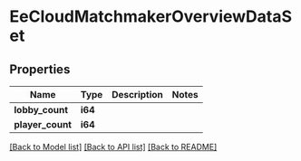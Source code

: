 # EeCloudMatchmakerOverviewDataSet

## Properties

Name | Type | Description | Notes
------------ | ------------- | ------------- | -------------
**lobby_count** | **i64** |  | 
**player_count** | **i64** |  | 

[[Back to Model list]](../README.md#documentation-for-models) [[Back to API list]](../README.md#documentation-for-api-endpoints) [[Back to README]](../README.md)


